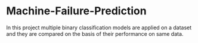 # Machine-Failure-Prediction
In this project multiple binary classification models are applied on a dataset and they are compared on the basis of their performance on same data.
